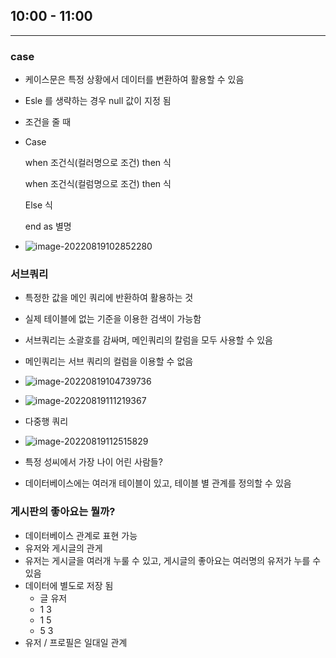 ## 10:00 - 11:00

---

### case

* 케이스문은 특정 상황에서 데이터를 변환하여 활용할 수 있음

* Esle 를 생략하는 경우 null 값이 지정 됨

* 조건을 줄 때

* Case

    when 조건식(컬러명으로 조건) then 식

    when 조건식(컬럼명으로 조건) then 식

    Else 식

  end as 별명

* ![image-20220819102852280](DB_0819_금.assets/image-20220819102852280.png)





### 서브쿼리 

* 특정한 값을 메인 쿼리에 반환하여 활용하는 것 
* 실제 테이블에 없는 기준을 이용한 검색이 가능함
* 서브쿼리는 소괄호를 감싸며, 메인쿼리의 칼럼을 모두 사용할 수 있음
* 메인쿼리는 서브 쿼리의 컬럼을 이용할 수 없음
* ![image-20220819104739736](DB_0819_금.assets/image-20220819104739736.png)

* ![image-20220819111219367](DB_0819_금.assets/image-20220819111219367.png)



* 다중행 쿼리 
* ![image-20220819112515829](DB_0819_금.assets/image-20220819112515829.png)

* 특정 성씨에서 가장 나이 어린 사람들?  



* 데이터베이스에는 여러개 테이블이 있고, 테이블 별 관계를 정의할 수 있음

### 게시판의 좋아요는 뭘까? 

*  데이터베이스 관계로 표현 가능
* 유저와 게시글의 관게
* 유저는 게시글을 여러개 누룰 수 있고, 게시글의 좋아요는 여러명의 유저가 누를 수 있음 
* 데이터에 별도로 저장 됨
  * 글 유저
  * 1 3 
  * 1 5
  * 5 3
* 유저 / 프로필은 일대일 관계
